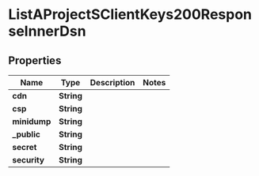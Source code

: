 

# ListAProjectSClientKeys200ResponseInnerDsn


## Properties

| Name | Type | Description | Notes |
|------------ | ------------- | ------------- | -------------|
|**cdn** | **String** |  |  |
|**csp** | **String** |  |  |
|**minidump** | **String** |  |  |
|**_public** | **String** |  |  |
|**secret** | **String** |  |  |
|**security** | **String** |  |  |



